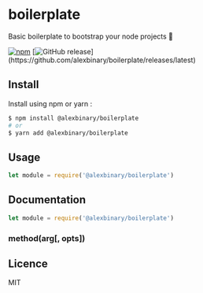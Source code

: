 # boilerplate

Basic boilerplate to bootstrap your node projects 🚀

[![npm](https://img.shields.io/npm/v/@alexbinary/boilerplate.svg)](https://www.npmjs.com/package/@alexbinary/boilerplate)
[![GitHub release](https://img.shields.io/github/release/alexbinary/boilerplate.svg?label="github")](https://github.com/alexbinary/boilerplate/releases/latest)

## Install

Install using npm or yarn :

```bash
$ npm install @alexbinary/boilerplate
# or
$ yarn add @alexbinary/boilerplate
```

## Usage

```javascript
let module = require('@alexbinary/boilerplate')


```

## Documentation

```javascript
let module = require('@alexbinary/boilerplate')
```

### method(arg[, opts])

## Licence

MIT
